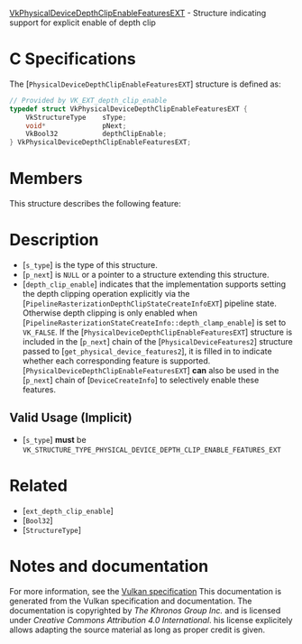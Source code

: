 [VkPhysicalDeviceDepthClipEnableFeaturesEXT](https://www.khronos.org/registry/vulkan/specs/1.3-extensions/man/html/VkPhysicalDeviceDepthClipEnableFeaturesEXT.html) - Structure indicating support for explicit enable of depth clip

# C Specifications
The [`PhysicalDeviceDepthClipEnableFeaturesEXT`] structure is defined
as:
```c
// Provided by VK_EXT_depth_clip_enable
typedef struct VkPhysicalDeviceDepthClipEnableFeaturesEXT {
    VkStructureType    sType;
    void*              pNext;
    VkBool32           depthClipEnable;
} VkPhysicalDeviceDepthClipEnableFeaturesEXT;
```

# Members
This structure describes the following feature:

# Description
- [`s_type`] is the type of this structure.
- [`p_next`] is `NULL` or a pointer to a structure extending this structure.
- [`depth_clip_enable`] indicates that the implementation supports setting the depth clipping operation explicitly via the [`PipelineRasterizationDepthClipStateCreateInfoEXT`] pipeline state. Otherwise depth clipping is only enabled when [`PipelineRasterizationStateCreateInfo::depth_clamp_enable`] is set to `VK_FALSE`.
If the [`PhysicalDeviceDepthClipEnableFeaturesEXT`] structure is included in the [`p_next`] chain of the
[`PhysicalDeviceFeatures2`] structure passed to
[`get_physical_device_features2`], it is filled in to indicate whether each
corresponding feature is supported.
[`PhysicalDeviceDepthClipEnableFeaturesEXT`] **can**  also be used in the [`p_next`] chain of
[`DeviceCreateInfo`] to selectively enable these features.
## Valid Usage (Implicit)
-  [`s_type`] **must**  be `VK_STRUCTURE_TYPE_PHYSICAL_DEVICE_DEPTH_CLIP_ENABLE_FEATURES_EXT`

# Related
- [`ext_depth_clip_enable`]
- [`Bool32`]
- [`StructureType`]

# Notes and documentation
For more information, see the [Vulkan specification](https://www.khronos.org/registry/vulkan/specs/1.3-extensions/html/vkspec.html)
This documentation is generated from the Vulkan specification and documentation.
The documentation is copyrighted by *The Khronos Group Inc.* and is licensed under *Creative Commons Attribution 4.0 International*.
his license explicitely allows adapting the source material as long as proper credit is given.
        